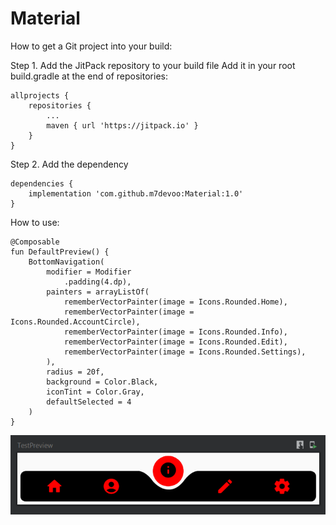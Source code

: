 # Material

How to get a Git project into your build:

Step 1. Add the JitPack repository to your build file
Add it in your root build.gradle at the end of repositories:

	allprojects {
		repositories {
			...
			maven { url 'https://jitpack.io' }
		}
	}
  
Step 2. Add the dependency

	dependencies {
		implementation 'com.github.m7devoo:Material:1.0'
	}

How to use:

	@Composable
	fun DefaultPreview() {
		BottomNavigation(
			modifier = Modifier
			    .padding(4.dp),
			painters = arrayListOf(
			    rememberVectorPainter(image = Icons.Rounded.Home),
			    rememberVectorPainter(image = Icons.Rounded.AccountCircle),
			    rememberVectorPainter(image = Icons.Rounded.Info),
			    rememberVectorPainter(image = Icons.Rounded.Edit),
				rememberVectorPainter(image = Icons.Rounded.Settings),
			),
			radius = 20f,
			background = Color.Black,
			iconTint = Color.Gray,
			defaultSelected = 4
		)
	}
	
![Preview](/images/bottom-navigation.png)
